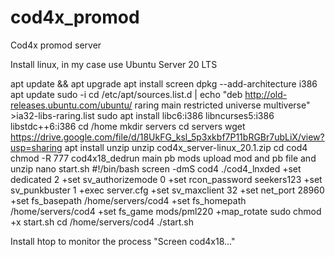 # cod4x_promod

Cod4x promod server 

Install linux, in my case use Ubuntu Server 20 LTS

apt update && apt upgrade
apt install screen
dpkg --add-architecture i386
apt update
sudo -i cd /etc/apt/sources.list.d | echo "deb http://old-releases.ubuntu.com/ubuntu/ raring main restricted universe multiverse" >ia32-libs-raring.list
sudo apt install libc6:i386 libncurses5:i386 libstdc++6:i386
cd /home
mkdir servers
cd servers
wget https://drive.google.com/file/d/18UkFG_ksl_5p3xkbf7P11bRGBr7ubLiX/view?usp=sharing
apt install unzip
unzip cod4x_server-linux_20.1.zip
cd cod4
chmod -R 777 cod4x18_dedrun main pb mods
upload mod and pb file and unzip
nano start.sh
#!/bin/bash
screen -dmS cod4 ./cod4_lnxded +set dedicated 2 +set sv_authorizemode 0 +set rcon_password seekers123 +set sv_punkbuster 1 +exec server.cfg +set sv_maxclient 32 +set net_port 28960 +set fs_basepath /home/servers/cod4 +set fs_homepath /home/servers/cod4 +set fs_game mods/pml220 +map_rotate
sudo chmod +x start.sh
cd /home/servers/cod4
./start.sh

Install htop to monitor the process "Screen cod4x18..."
